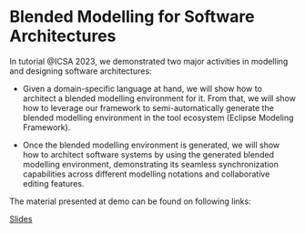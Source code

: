 #  Blended Modelling for Software Architectures

In tutorial @ICSA 2023, we demonstrated two major activities in modelling and designing software architectures:

* Given a domain-specific language at hand, we will show how to architect a blended modelling environment for it. From that, we will show how to leverage our framework to semi-automatically generate the blended modelling environment in the tool ecosystem (Eclipse Modeling Framework).

* Once the blended modelling environment is generated, we will show how to architect software systems by using the generated blended modelling environment, demonstrating its seamless synchronization capabilities across different modelling notations and collaborative editing features.

The material presented at demo can be found on following links: 

[Slides](https://docs.google.com/presentation/d/1EpYXnSu1Nv5tYw3XfIdyC4uvdw15rVON/edit?usp=share_link&ouid=118002397843113092420&rtpof=true&sd=true)



